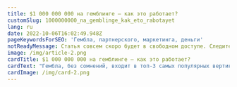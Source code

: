 ```yaml
---
title: $1 000 000 000 на гемблинге — как это работает?
customSlug: 1000000000_na_gemblinge_kak_eto_rabotayet
lang: ru
date: 2022-10-06T16:02:49.948Z
pageKeywordsForSEO: 'Гембла, партнерского, маркетинга, деньги'
notReadyMessage: Статья совсем скоро будет в свободном доступе. Следите за анонсами :)
image: /img/article-2.png
cardTitle: $1 000 000 000 на гемблинге — как это работает?
cardText: "Гембла, без сомнений, входит в топ-3 самых популярных вертикалей партнерского маркетинга. Трехзначные выплаты за лид, простые и понятные подходы к воронкам, максимальное упрощение работы в виде бесплатных прилок и готовых лендингов для вебмастеров — все это сделало нишу онлайн-казино максимально выгодной и привлекательной для арбитражников всех уровней. Гемблинг привлекает новичков за счет высоких ставок и простоты настроек, а топов — объемами трафика и новыми офферами."
cardImage: /img/card-2.png
---
```


